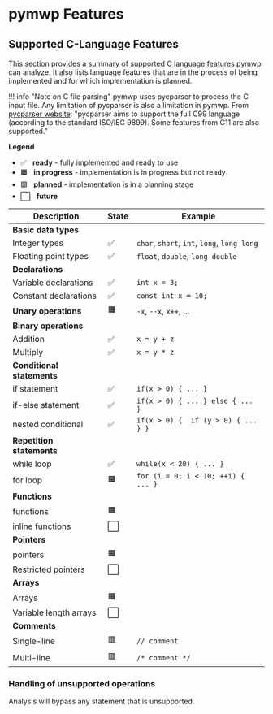 # pymwp Features

## Supported C-Language Features

This section provides a summary of supported C language features pymwp can 
analyze. It also lists language features that are in the process of being 
implemented and for which implementation is planned.

!!! info "Note on C file parsing"
    pymwp uses pycparser to process the C input file. Any limitation of 
    pycparser is also a limitation in pymwp. From
    [pycparser website](https://github.com/eliben/pycparser):
    "pycparser aims to support the full C99 language (according to the 
    standard ISO/IEC 9899). Some features from C11 are also supported."
  
**Legend**

- ✅ &nbsp; **ready** - fully implemented and ready to use
- 🟧 &nbsp; **in progress** - implementation is in progress but not ready
- 🟥 &nbsp; **planned** - implementation is in a planning stage
- ⬜ &nbsp; **future**

Description | State | Example
--- | --- | ---
**Basic data types** ||
 Integer types | ✅ | `char`, `short`, `int`, `long`, `long long`
 Floating point types  | ✅ | `float`, `double`, `long double` 
**Declarations** ||
 Variable declarations |  ✅  | `int x = 3;` 
 Constant declarations |  ✅  | `const int x = 10;`
**Unary operations** | 🟧 | `-x`, `--x`, `x++`, ... 
**Binary operations** ||
 Addition | ✅ |  `x = y + z`
 Multiply | ✅ |  `x = y * z`
**Conditional statements** || 
 if statement | ✅ | `if(x > 0) { ... }`
 if-else statement | ✅ | `if(x > 0) { ... } else { ... }`
 nested conditional  | ✅ | `if(x > 0) {  if (y > 0) { ... } }` |
**Repetition statements** || 
 while loop | ✅ | `while(x < 20) { ... }`
 for loop | 🟧 | `for (i = 0; i < 10; ++i) { ... }`
**Functions** ||
 functions | 🟧 | 
 inline functions | ⬜ | 
**Pointers** ||
 pointers | 🟧 |
 Restricted pointers | ⬜ |  
**Arrays** ||
 Arrays | 🟧 |
 Variable length arrays | ⬜ |  
**Comments** ||
 Single-line | 🟥 | `// comment`
 Multi-line | 🟥 | `/* comment */`


### Handling of unsupported operations

Analysis will bypass any statement that is unsupported.
